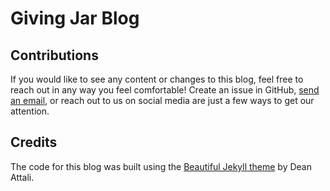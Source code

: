 # Giving Jar Blog

## Contributions

If you would like to see any content or changes to this blog, feel free to reach out
in any way you feel comfortable! Create an issue in GitHub, [send an email](mailto:hello@givingjar.org),
or reach out to us on social media are just a few ways to get our attention.

## Credits

The code for this blog was built using the [Beautiful Jekyll theme](http://jekyllthemes.org/themes/beautiful-jekyll/)
by Dean Attali.
